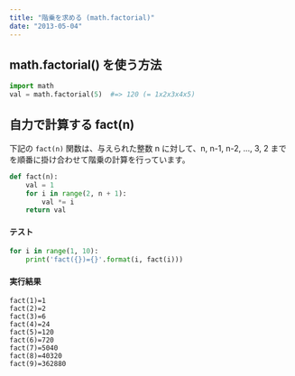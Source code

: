 ```yaml
---
title: "階乗を求める (math.factorial)"
date: "2013-05-04"
---
```


math.factorial() を使う方法
----

```python
import math
val = math.factorial(5)  #=> 120 (= 1x2x3x4x5)
```

自力で計算する fact(n)
----

下記の `fact(n)` 関数は、与えられた整数 n に対して、n, n-1, n-2, ..., 3, 2 までを順番に掛け合わせて階乗の計算を行っています。

```python
def fact(n):
    val = 1
    for i in range(2, n + 1):
        val *= i
    return val
```

#### テスト

```python
for i in range(1, 10):
    print('fact({})={}'.format(i, fact(i)))
```

#### 実行結果

```
fact(1)=1
fact(2)=2
fact(3)=6
fact(4)=24
fact(5)=120
fact(6)=720
fact(7)=5040
fact(8)=40320
fact(9)=362880
```

